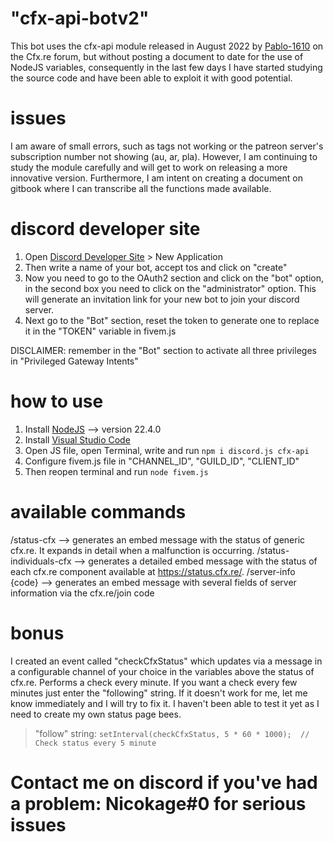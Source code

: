 # "cfx-api-botv2" 
This bot uses the cfx-api module released in August 2022 by [Pablo-1610]( https://forum.cfx.re/u/pablo-1610/) on the Cfx.re forum, but without posting a document to date for the use of NodeJS variables, consequently in the last few days I have started studying the source code and have been able to exploit it with good potential.

# issues
I am aware of small errors, such as tags not working or the patreon server's subscription number not showing (au, ar, pla). However, I am continuing to study the module carefully and will get to work on releasing a more innovative version. Furthermore, I am intent on creating a document on gitbook where I can transcribe all the functions made available.

# discord developer site
1. Open [Discord Developer Site](https://discord.com/developers/applications) > New Application
2. Then write a name of your bot, accept tos and click on "create"
3. Now you need to go to the OAuth2 section and click on the "bot" option, in the second box you need to click on the "administrator" option. This will generate an invitation link for your new bot to join your discord server.
4. Next go to the "Bot" section, reset the token to generate one to replace it in the "TOKEN" variable in fivem.js

DISCLAIMER: remember in the "Bot" section to activate all three privileges in "Privileged Gateway Intents"

# how to use
1. Install [NodeJS](https://nodejs.org/en/download/package-manager) --> version 22.4.0
2. Install [Visual Studio Code]()
3. Open JS file, open Terminal, write and run `npm i discord.js cfx-api`
4. Configure fivem.js file in "CHANNEL_ID", "GUILD_ID", "CLIENT_ID"
5. Then reopen terminal and run `node fivem.js`


# available commands
/status-cfx --> generates an embed message with the status of generic cfx.re. It expands in detail when a malfunction is occurring.
/status-individuals-cfx --> generates a detailed embed message with the status of each cfx.re component available at https://status.cfx.re/.
/server-info {code} --> generates an embed message with several fields of server information via the cfx.re/join code

# bonus
I created an event called "checkCfxStatus" which updates via a message in a configurable channel of your choice in the variables above the status of cfx.re. Performs a check every minute. If you want a check every few minutes just enter the "following" string. If it doesn't work for me, let me know immediately and I will try to fix it. I haven't been able to test it yet as I need to create my own status page bees.

> "follow" string: `setInterval(checkCfxStatus, 5 * 60 * 1000);  // Check status every 5 minute`

# Contact me on discord if you've had a problem: Nicokage#0 for serious issues




